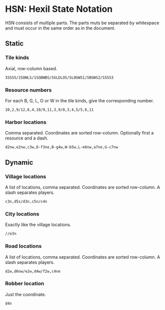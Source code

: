 # HSN: Hexil State Notation

HSN consists of multiple parts. The parts muts be separated by whitespace and
must occur in the same order as in the document.

## Static

### Tile kinds

Axial, row-column based.

```
3SSSS/2SOWLS/1SGBWBS/SGLDLOS/SLOGWS1/SBGWS2/SSSS3
```

### Resource numbers

For each B, G, L, O or W in the tile kinds, give the corresponding number.

```
10,2,9/12,6,4,10/9,11,3,9/8,3,4,5/5,6,11
```

### Harbor locations

Comma separated. Coordinates are sorted row-column. Optionally first a resource
and a dash.

```
d2nw,e2nw,c3w,O-f3ne,B-g4w,W-b5w,L-e6nw,a7ne,G-c7nw
```

## Dynamic

### Village locations

A list of locations, comma separated. Coordinates are sorted row-column. A
slash separates players.

```
c3n,d5s/d3n,c5n/c4n
```

### City locations

Exactly like the village locations.

```
//e3n
```

### Road locations

A list of locations, comma separated. Coordinates are sorted row-column. A
slash separates players.

```
d2w,d6nw/e2w,d4w/f2w,c4ne
```

### Robber location

Just the coordinate.

```
d4n
```
